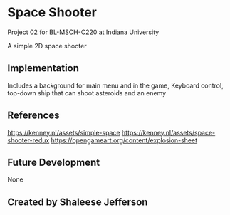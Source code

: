  # Space Shooter
 
Project 02 for BL-MSCH-C220 at Indiana University

A simple 2D space shooter

## Implementation
Includes a background for main menu and in the game, Keyboard control, top-down ship that can shoot asteroids and an enemy

## References
https://kenney.nl/assets/simple-space
https://kenney.nl/assets/space-shooter-redux
https://opengameart.org/content/explosion-sheet

## Future Development
None
## Created by Shaleese Jefferson
